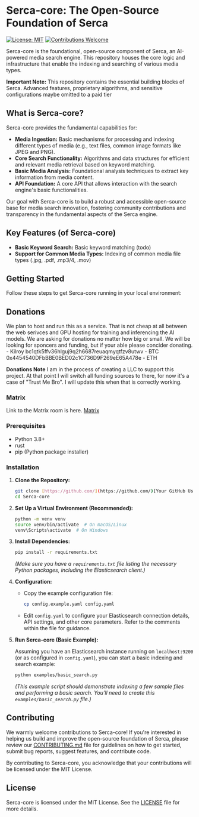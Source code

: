 # Serca-core: The Open-Source Foundation of Serca

[![License: MIT](https://img.shields.io/badge/License-MIT-yellow.svg)](https://opensource.org/licenses/MIT)
[![Contributions Welcome](https://img.shields.io/badge/Contributions-Welcome-brightgreen.svg)](CONTRIBUTING.md)

Serca-core is the foundational, open-source component of Serca, an AI-powered media search engine. This repository houses the core logic and infrastructure that enable the indexing and searching of various media types.

**Important Note:** This repository contains the essential building blocks of Serca. Advanced features, proprietary algorithms, and sensitive configurations maybe omitted to a paid tier

## What is Serca-core?

Serca-core provides the fundamental capabilities for:

* **Media Ingestion:** Basic mechanisms for processing and indexing different types of media (e.g., text files, common image formats like JPEG and PNG).
* **Core Search Functionality:** Algorithms and data structures for efficient and relevant media retrieval based on keyword matching.
* **Basic Media Analysis:** Foundational analysis techniques to extract key information from media content.
* **API Foundation:** A core API that allows interaction with the search engine's basic functionalities.

Our goal with Serca-core is to build a robust and accessible open-source base for media search innovation, fostering community contributions and transparency in the fundamental aspects of the Serca engine.

## Key Features (of Serca-core)

* **Basic Keyword Search:** Basic keyword matching (todo)
* **Support for Common Media Types:** Indexing of common media file types (.jpg, .pdf, .mp3/4, .mov)

## Getting Started

Follow these steps to get Serca-core running in your local environment:

## Donations
We plan to host and run this as a service. That is not cheap at all between the web serivces and GPU hosting for training and inferencing the AI models. We are asking for donations no matter how big or small. We will be looking for sponcers and funding, but if your able please concider donating. - Kilroy
bc1qtk5ffv36hlguj9q2h6687reuaqmyqtfzv8utwv - BTC
0x4454540DFbBBE0BED02c1C736D9F269eE65A478e - ETH

**Donations Note**
I am in the process of creating a LLC to support this project. At that point I will switch all funding sources to there, for now it's a case of "Trust Me Bro". I will update this when that is correctly working.

### Matrix
Link to the Matrix room is here.
[Matrix](https://matrix.to/#/#serca_browser:matrix.org)

### Prerequisites

* Python 3.8+
* rust
* pip (Python package installer)

### Installation

1.  **Clone the Repository:**

    ```bash
    git clone [https://github.com/](https://github.com/)[Your GitHub Username]/Serca-core.git
    cd Serca-core
    ```

2.  **Set Up a Virtual Environment (Recommended):**

    ```bash
    python -m venv venv
    source venv/bin/activate  # On macOS/Linux
    venv\Scripts\activate  # On Windows
    ```

3.  **Install Dependencies:**

    ```bash
    pip install -r requirements.txt
    ```

    *(Make sure you have a `requirements.txt` file listing the necessary Python packages, including the Elasticsearch client.)*

4.  **Configuration:**

    * Copy the example configuration file:

        ```bash
        cp config.example.yaml config.yaml
        ```

    * Edit `config.yaml` to configure your Elasticsearch connection details, API settings, and other core parameters. Refer to the comments within the file for guidance.

5.  **Run Serca-core (Basic Example):**

    Assuming you have an Elasticsearch instance running on `localhost:9200` (or as configured in `config.yaml`), you can start a basic indexing and search example:

    ```bash
    python examples/basic_search.py
    ```

    *(This example script should demonstrate indexing a few sample files and performing a basic search. You'll need to create this `examples/basic_search.py` file.)*

## Contributing

We warmly welcome contributions to Serca-core! If you're interested in helping us build and improve the open-source foundation of Serca, please review our [CONTRIBUTING.md](CONTRIBUTING.md) file for guidelines on how to get started, submit bug reports, suggest features, and contribute code.

By contributing to Serca-core, you acknowledge that your contributions will be licensed under the MIT License.

## License

Serca-core is licensed under the MIT License. See the [LICENSE](LICENSE) file for more details.

